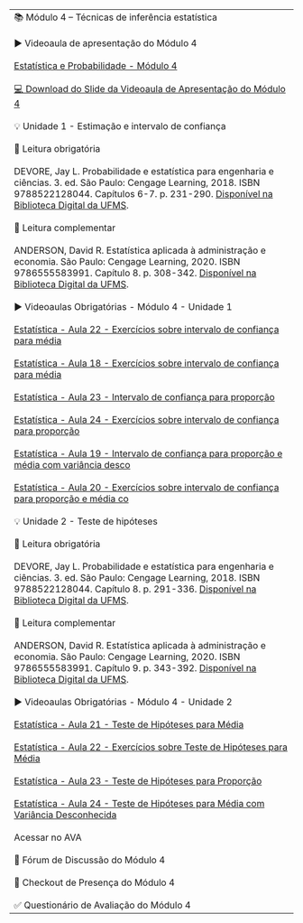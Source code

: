 |   |
|---|
|📚 Módulo 4 – Técnicas de inferência estatística<br><br>▶️ Videoaula de apresentação do Módulo 4<br><br>[Estatística e Probabilidade - Módulo 4](https://www.google.com/url?q=https://youtu.be/VQVMF9eXdI4&sa=D&source=editors&ust=1722972162864405&usg=AOvVaw18cGHKV6BN4q9t6Mp01GZJ)<br><br>[💻 Download do Slide da Videoaula de Apresentação do Módulo 4](https://www.google.com/url?q=https://docs.google.com/presentation/d/1y9G4ELPfs4DJV7lrtX9UeGSJECuhwHhGmi8ZPxUz5GU/export/pdf&sa=D&source=editors&ust=1722972162865050&usg=AOvVaw2Rjk4IOYbg-P-jCszIvJXx)<br><br>💡 Unidade 1 - Estimação e intervalo de confiança<br><br>📕 Leitura obrigatória<br><br>DEVORE, Jay L. Probabilidade e estatística para engenharia e ciências. 3. ed. São Paulo: Cengage Learning, 2018. ISBN 9788522128044. Capítulos 6-7. p. 231-290. [Disponível na Biblioteca Digital da UFMS](https://www.google.com/url?q=https://pergamum.ufms.br/&sa=D&source=editors&ust=1722972162866598&usg=AOvVaw1JycN9I_wLjrjXajSWo_d0).<br><br>📗 Leitura complementar<br><br>ANDERSON, David R. Estatística aplicada à administração e economia. São Paulo: Cengage Learning, 2020. ISBN 9786555583991. Capítulo 8. p. 308-342. [Disponível na Biblioteca Digital da UFMS](https://www.google.com/url?q=https://pergamum.ufms.br/&sa=D&source=editors&ust=1722972162867572&usg=AOvVaw07eZpA1A0ZWWrXhPgNjma2).<br><br>▶️ Videoaulas Obrigatórias - Módulo 4 - Unidade 1<br><br>[Estatística - Aula 22 - Exercícios sobre intervalo de confiança para média](https://www.google.com/url?q=https://www.youtube.com/watch?v%3DunNyFOmbovo%26list%3DPLxI8Can9yAHfGeWW2TS_o4bAueT_ySiqG%26index%3D22&sa=D&source=editors&ust=1722972162868144&usg=AOvVaw0aGzF7Ii72et9e7ZtqtutN)<br><br>[Estatística - Aula 18 - Exercícios sobre intervalo de confiança para média](https://www.google.com/url?q=https://youtu.be/cDriIcDVeL4&sa=D&source=editors&ust=1722972162868441&usg=AOvVaw1qm76HOOZ4W9gVl3CTcXFr)<br><br>[Estatística - Aula 23 - Intervalo de confiança para proporção](https://www.google.com/url?q=https://www.youtube.com/watch?v%3DXk3yJSD-4a8%26list%3DPLxI8Can9yAHfGeWW2TS_o4bAueT_ySiqG%26index%3D23&sa=D&source=editors&ust=1722972162868774&usg=AOvVaw2--nkLT7u5BY2sQERYQnAJ)<br><br>[Estatística - Aula 24 - Exercícios sobre intervalo de confiança para proporção](https://www.google.com/url?q=https://www.youtube.com/watch?v%3D08wNJSnUx4o%26list%3DPLxI8Can9yAHfGeWW2TS_o4bAueT_ySiqG%26index%3D24&sa=D&source=editors&ust=1722972162869098&usg=AOvVaw1SoH90H0OAo2OKb1OLr8cs)<br><br>[Estatística - Aula 19 - Intervalo de confiança para proporção e média com variância desco](https://www.google.com/url?q=https://www.youtube.com/watch?v%3DaCu4Ibc5dWU%26list%3DPLxI8Can9yAHdJq561NyRN9wZpTqVJn0Z0%26index%3D18&sa=D&source=editors&ust=1722972162869415&usg=AOvVaw2OdECvNl3ywpy_mL0OBi8j)<br><br>[Estatística - Aula 20 - Exercícios sobre intervalo de confiança para proporção e média co](https://www.google.com/url?q=https://www.youtube.com/watch?v%3DRgurwuK_UZY%26list%3DPLxI8Can9yAHdJq561NyRN9wZpTqVJn0Z0%26index%3D19&sa=D&source=editors&ust=1722972162869747&usg=AOvVaw00D6J8RiYEjHeb3NJCBqgT)<br><br>💡 Unidade 2 - Teste de hipóteses<br><br>📕 Leitura obrigatória<br><br>DEVORE, Jay L. Probabilidade e estatística para engenharia e ciências. 3. ed. São Paulo: Cengage Learning, 2018. ISBN 9788522128044. Capítulo 8. p. 291-336. [Disponível na Biblioteca Digital da UFMS](https://www.google.com/url?q=https://pergamum.ufms.br/&sa=D&source=editors&ust=1722972162870564&usg=AOvVaw0koUWGbCysgeERcrZqLF5N).<br><br>📗 Leitura complementar<br><br>ANDERSON, David R. Estatística aplicada à administração e economia. São Paulo: Cengage Learning, 2020. ISBN 9786555583991. Capítulo 9. p. 343-392. [Disponível na Biblioteca Digital da UFMS](https://www.google.com/url?q=https://pergamum.ufms.br/&sa=D&source=editors&ust=1722972162871242&usg=AOvVaw3G9uwgW6BltSRXSo_wtVme).<br><br>▶️ Videoaulas Obrigatórias - Módulo 4 - Unidade 2<br><br>[Estatística - Aula 21 - Teste de Hipóteses para Média](https://www.google.com/url?q=https://www.youtube.com/watch?v%3D9zMREPL93WA%26list%3DPLxI8Can9yAHdJq561NyRN9wZpTqVJn0Z0%26index%3D20&sa=D&source=editors&ust=1722972162871735&usg=AOvVaw1O3mJiXQbutKhD5epF4stA)<br><br>[Estatística - Aula 22 - Exercícios sobre Teste de Hipóteses para Média](https://www.google.com/url?q=https://www.youtube.com/watch?v%3DXFlQjItLTZs%26list%3DPLxI8Can9yAHdJq561NyRN9wZpTqVJn0Z0%26index%3D21&sa=D&source=editors&ust=1722972162872075&usg=AOvVaw15a2tTHeTdszvGCvzluuqe)<br><br>[Estatística - Aula 23 - Teste de Hipóteses para Proporção](https://www.google.com/url?q=https://www.youtube.com/watch?v%3D1N4-Su2XDgU%26list%3DPLxI8Can9yAHdJq561NyRN9wZpTqVJn0Z0%26index%3D22&sa=D&source=editors&ust=1722972162872440&usg=AOvVaw2H1jOgMTgdVaif1QTDl3cG)<br><br>[Estatística - Aula 24 - Teste de Hipóteses para Média com Variância Desconhecida](https://www.google.com/url?q=https://www.youtube.com/watch?v%3DT9EMGDIBX8E%26list%3DPLxI8Can9yAHdJq561NyRN9wZpTqVJn0Z0%26index%3D23&sa=D&source=editors&ust=1722972162872795&usg=AOvVaw2EFCZv0KSTVlRH-KgZ_qPo)<br><br>Acessar no AVA<br><br>💬 Fórum de Discussão do Módulo 4<br><br>📍 Checkout de Presença do Módulo 4<br><br>✅ Questionário de Avaliação do Módulo 4|